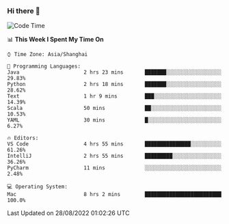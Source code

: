 ### Hi there 👋


<!--START_SECTION:waka-->
![Code Time](http://img.shields.io/badge/Code%20Time-681%20hrs%2014%20mins-blue)

📊 **This Week I Spent My Time On** 

```text
⌚︎ Time Zone: Asia/Shanghai

💬 Programming Languages: 
Java                     2 hrs 23 mins       ███████░░░░░░░░░░░░░░░░░░   29.83% 
Python                   2 hrs 18 mins       ███████░░░░░░░░░░░░░░░░░░   28.62% 
Text                     1 hr 9 mins         ███░░░░░░░░░░░░░░░░░░░░░░   14.39% 
Scala                    50 mins             ██░░░░░░░░░░░░░░░░░░░░░░░   10.53% 
YAML                     30 mins             █░░░░░░░░░░░░░░░░░░░░░░░░   6.27%

🔥 Editors: 
VS Code                  4 hrs 55 mins       ███████████████░░░░░░░░░░   61.26% 
IntelliJ                 2 hrs 55 mins       █████████░░░░░░░░░░░░░░░░   36.26% 
PyCharm                  11 mins             ░░░░░░░░░░░░░░░░░░░░░░░░░   2.48%

💻 Operating System: 
Mac                      8 hrs 2 mins        █████████████████████████   100.0%

```


 Last Updated on 28/08/2022 01:02:26 UTC
<!--END_SECTION:waka-->

<!--
**SillyPasty/SillyPasty** is a ✨ _special_ ✨ repository because its `README.md` (this file) appears on your GitHub profile.

Here are some ideas to get you started:

- 🔭 I’m currently working on ...
- 🌱 I’m currently learning ...
- 👯 I’m looking to collaborate on ...
- 🤔 I’m looking for help with ...
- 💬 Ask me about ...
- 📫 How to reach me: ...
- 😄 Pronouns: ...
- ⚡ Fun fact: ...
-->


